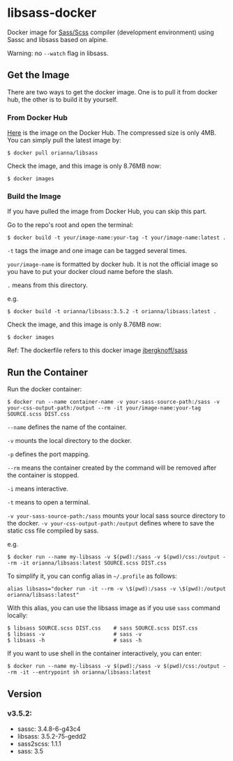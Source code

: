 # libsass-docker
Docker image for [Sass/Scss](http://sass-lang.com/) compiler (development environment) using Sassc and libsass based on alpine.

Warning: no `--watch` flag in libsass.

## Get the Image
There are two ways to get the docker image. One is to pull it from docker hub, the other is to build it by yourself. 

### From Docker Hub
[Here](https://hub.docker.com/r/orianna/libsass/) is the image on the Docker Hub. The compressed size is only 4MB. 
You can simply pull the latest image by:
```shell
$ docker pull orianna/libsass
```

Check the image, and this image is only 8.76MB now:
```shell
$ docker images
```

### Build the Image
If you have pulled the image from Docker Hub, you can skip this part.

Go to the repo's root and open the terminal:
```shell
$ docker build -t your/image-name:your-tag -t your/image-name:latest .
```
`-t` tags the image and one image can be tagged several times.

`your/image-name` is formatted by docker hub. It is not the official image so you have to put your docker cloud name before the slash.

`.` means from this directory.

e.g.
```shell
$ docker build -t orianna/libsass:3.5.2 -t orianna/libsass:latest .
```

Check the image, and this image is only 8.76MB now:
```shell
$ docker images
```

Ref: The dockerfile refers to this docker image [jbergknoff/sass](https://hub.docker.com/r/jbergknoff/sass/)

## Run the Container
Run the docker container:
```shell
$ docker run --name container-name -v your-sass-source-path:/sass -v your-css-output-path:/output --rm -it your/image-name:your-tag SOURCE.scss DIST.css
```
`--name` defines the name of the container.

`-v` mounts the local directory to the docker.

`-p` defines the port mapping.

`--rm` means the container created by the command will be removed after the container is stopped.

`-i` means interactive.

`-t` means to open a terminal.

`-v your-sass-source-path:/sass` mounts your local sass source directory to the docker. `-v your-css-output-path:/output` defines where to save the static css file compiled by sass.

e.g.
```shell
$ docker run --name my-libsass -v $(pwd):/sass -v $(pwd)/css:/output --rm -it orianna/libsass:latest SOURCE.scss DIST.css
```

To simplify it, you can config alias in `~/.profile` as follows:
```shell
alias libsass="docker run -it --rm -v \$(pwd):/sass -v \$(pwd):/output orianna/libsass:latest"
```

With this alias, you can use the libsass image as if you use `sass` command locally:
```shell
$ libsass SOURCE.scss DIST.css    # sass SOURCE.scss DIST.css
$ libsass -v                      # sass -v
$ libsass -h                      # sass -h
```

If you want to use shell in the container interactively, you can enter:
```shell
$ docker run --name my-libsass -v $(pwd):/sass -v $(pwd)/css:/output --rm -it --entrypoint sh orianna/libsass:latest
```

## Version
### v3.5.2:
- sassc: 3.4.8-6-g43c4  
- libsass: 3.5.2-75-gedd2  
- sass2scss: 1.1.1  
- sass: 3.5



 



